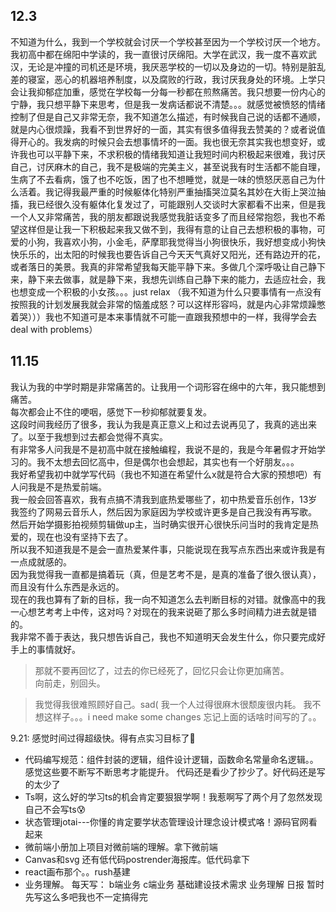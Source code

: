 ## 12.3
不知道为什么，我到一个学校就会讨厌一个学校甚至因为一个学校讨厌一个地方。我初高中都在绵阳中学读的，我一直很讨厌绵阳。大学在武汉，我一度不喜欢武汉，无论是冲撞的司机还是环境，我厌恶学校的一切以及身边的一切。特别是脏乱差的寝室，恶心的机器培养制度，以及腐败的行政，我讨厌我身处的环境。上学只会让我抑郁症加重，感觉在学校每一分每一秒都在煎熬痛苦。我只想要一份内心的宁静，我只想平静下来思考，但是我一发病话都说不清楚。。。就感觉被愤怒的情绪控制了但是自己又非常无奈，我不知道怎么描述，有时候我自己说的话都不通顺，就是内心很烦躁，我看不到世界好的一面，其实有很多值得我去赞美的？或者说值得开心的。我发病的时候只会去想事情坏的一面。我也很无奈其实我也想变好，或许我也可以平静下来，不求积极的情绪我知道让我短时间内积极起来很难，我讨厌自己，讨厌麻木的自己，我不是极端的完美主义，甚至说我有时生活都不能自理，生病了不去看病，饿了也不吃饭，困了也不想睡觉，就是一味的愤怒厌恶自己为什么活着。我记得我最严重的时候躯体化特别严重抽搐哭泣莫名其妙在大街上哭泣抽搐，我已经很久没有躯体化复发过了，可能跟别人交谈时大家都看不出来，但是我一个人又非常痛苦，我的朋友都跟说我感觉我脏话变多了而且经常抱怨，我也不希望这样但是让我一下积极起来我又做不到，我得有意的让自己去想积极的事物，可爱的小狗，我喜欢小狗，小金毛，萨摩耶我觉得当小狗很快乐，我好想变成小狗快快乐乐的，出太阳的时候我也要告诉自己今天天气真好又阳光，还有路边开的花，或者落日的美景。我真的非常希望我每天能平静下来。多做几个深呼吸让自己静下来，静下来去做事，就是静下来，我想先训练自己静下来的能力，去适应社会，我也想变成一个积极的小女孩。。。just relax
（我不知道为什么只要事情有一点没有按照我的计划发展我就会非常的恼羞成怒？可以这样形容吗，就是内心非常烦躁憋着哭）））我也不知道可是本来事情就不可能一直跟我预想中的一样，我得学会去deal with problems）

## 11.15
我认为我的中学时期是非常痛苦的。让我用一个词形容在绵中的六年，我只能想到痛苦。<br>
每次都会止不住的哽咽，感觉下一秒抑郁就要复发。<br>
这段时间我经历了很多，我认为我是真正意义上和过去说再见了，我真的逃出来了。以至于我想到过去都会觉得不真实。<br>
有非常多人问我是不是初高中就在接触编程，我说不是的，我是今年暑假才开始学习的。我不太想去回忆高中，但是偶尔也会想起，其实也有一个好朋友。。。<br>
我好希望我初中就学写代码（我也不知道在希望什么x就是符合大家的预想吧）有人问我是不是热爱前端。<br>
我一般会回答喜欢，我有点搞不清我到底热爱哪些了，初中热爱音乐创作，13岁我签约了网易云音乐人，然后因为家庭因为学校或许更多是自己我没有再写歌。<br>
然后开始学摄影拍视频剪辑做up主，当时确实很开心很快乐问当时的我肯定是热爱的，现在也没有坚持下去了。<br>
所以我不知道我是不是会一直热爱某件事，只能说现在我写点东西出来或许我是有一点成就感的。<br>
因为我觉得我一直都是搞着玩（真，但是艺考不是，是真的准备了很久很认真），而且没有什么东西是永远的。<br>
现在的我也算有了新的目标，我一向不知道怎么去判断目标的对错。就像高中的我一心想艺考考上中传，这对吗？对现在的我来说砸了那么多时间精力进去就是错的。<br>
我非常不善于表达，我只想告诉自己，我也不知道明天会发生什么，你只要完成好手上的事情就好。<br>
> 那就不要再回忆了，过去的你已经死了，回忆只会让你更加痛苦。<br>
> 向前走，别回头。<br>




> 我觉得我很难照顾好自己。sad( 我一个人过得很麻木很颓废很内耗。
我不想这样子。。。i need make some changes
忘记上面的话啥时间写的了。。

9.21:
感觉时间过得超级快。得有点实习目标了🎯
- 代码编写规范：组件封装的逻辑，组件设计逻辑，函数命名常量命名逻辑。。感觉这些要不断写不断思考才能提升。
代码还是看少了抄少了。好代码还是写的太少了
- Ts啊，这么好的学习ts的机会肯定要狠狠学啊！我惹啊写了两个月了忽然发现自己不会写ts😰
- 状态管理jotai---你懂的肯定要学状态管理设计理念设计模式咯！源码官网看起来
- 微前端小册加上项目对微前端的理解。拿下微前端
- Canvas和svg 还有低代码postrender海报库。低代码拿下
- react画布那个。。rush基建
- 业务理解。
每天写：
b端业务
c端业务
基础建设技术需求
业务理解
日报
暂时先写这么多吧我也不一定搞得完

